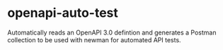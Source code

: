 # openapi-auto-test
Automatically reads an OpenAPI 3.0 defintion and generates a Postman collection to be used with newman for automated API tests.
